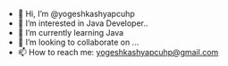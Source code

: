 - 👋 Hi, I’m @yogeshkashyapcuhp
- 👀 I’m interested in Java Developer..
- 🌱 I’m currently learning Java
- 💞️ I’m looking to collaborate on ...
- 📫 How to reach me: yogeshkashyapcuhp@gmail.com

<!---
yogeshkashyapcuhp/yogeshkashyapcuhp is a ✨ special ✨ repository because its `README.md` (this file) appears on your GitHub profile.
You can click the Preview link to take a look at your changes.
--->
